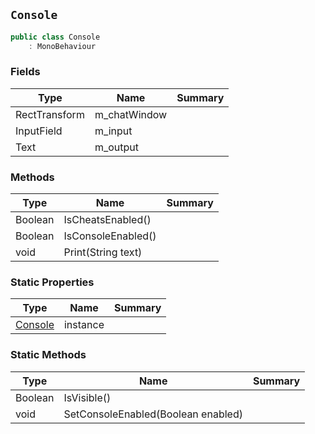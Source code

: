 ## `Console`

```csharp
public class Console
    : MonoBehaviour

```

### Fields

| Type | Name | Summary | 
| --- | --- | --- | 
| RectTransform | m_chatWindow |  | 
| InputField | m_input |  | 
| Text | m_output |  | 


### Methods

| Type | Name | Summary | 
| --- | --- | --- | 
| Boolean | IsCheatsEnabled() |  | 
| Boolean | IsConsoleEnabled() |  | 
| void | Print(String text) |  | 


### Static Properties

| Type | Name | Summary | 
| --- | --- | --- | 
| [Console](./Console.md) | instance |  | 


### Static Methods

| Type | Name | Summary | 
| --- | --- | --- | 
| Boolean | IsVisible() |  | 
| void | SetConsoleEnabled(Boolean enabled) |  | 


